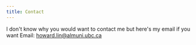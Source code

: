 ```yaml
---
title: Contact
---
```

I don't know why you would want to contact me but here's my email if you want
Email: howard.lin@almuni.ubc.ca

